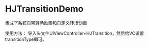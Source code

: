 # HJTransitionDemo
集成了系统自带转场动画和自定义转场动画

使用方法：
导入头文件UIViewController+HJTransition，然后给VC设置transitionType即可。
